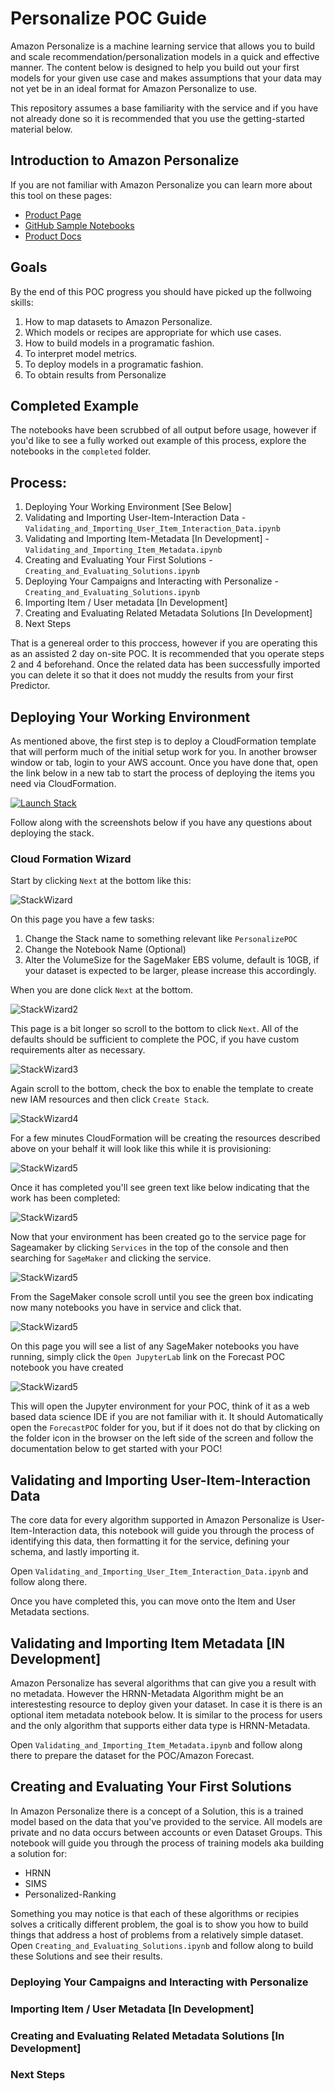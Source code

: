 # Personalize POC Guide

Amazon Personalize is a machine learning service that allows you to build and scale recommendation/personalization models in a quick and effective manner. The content below is designed to help you build out your first models for your given use case and makes assumptions that your data may not yet be in an ideal format for Amazon Personalize to use.

This repository assumes a base familiarity with the service and if you have not already done so it is recommended that you use the getting-started material below.

## Introduction to Amazon Personalize

If you are not familiar with Amazon Personalize you can learn more about this tool on these pages:

* [Product Page](https://aws.amazon.com/personalize/)
* [GitHub Sample Notebooks](https://github.com/aws-samples/amazon-personalize-samples)
* [Product Docs](https://docs.aws.amazon.com/personalize/latest/dg/what-is-personalize.html)

## Goals 

By the end of this POC progress you should have picked up the follwoing skills:

1. How to map datasets to Amazon Personalize.
1. Which models or recipes are appropriate for which use cases.
1. How to build models in a programatic fashion.
1. To interpret model metrics.
1. To deploy models in a programatic fashion.
1. To obtain results from Personalize

## Completed Example

The notebooks have been scrubbed of all output before usage, however if you'd like to see a fully worked out example of this process, explore the notebooks in the `completed` folder.

## Process:

1. Deploying Your Working Environment [See Below]
1. Validating and Importing User-Item-Interaction Data - 
`Validating_and_Importing_User_Item_Interaction_Data.ipynb`
1. Validating and Importing Item-Metadata [In Development] - 
`Validating_and_Importing_Item_Metadata.ipynb`
1. Creating and Evaluating Your First Solutions - 
`Creating_and_Evaluating_Solutions.ipynb`
1. Deploying Your Campaigns and Interacting with Personalize - 
`Creating_and_Evaluating_Solutions.ipynb`
1. Importing Item / User metadata [In Development]
1. Creating and Evaluating Related Metadata Solutions [In Development]
1. Next Steps 

That is a genereal order to this proccess, however if you are operating this as an assisted 2 day on-site POC. It is recommended that you operate steps 2 and 4 beforehand. Once the related data has been successfully imported you can delete it so that it does not muddy the results from your first Predictor.


## Deploying Your Working Environment

As mentioned above, the first step is to deploy a CloudFormation template that will perform much of the initial setup work for you. In another browser window or tab, login to your AWS account. Once you have done that, open the link below in a new tab to start the process of deploying the items you need via CloudFormation.

[![Launch Stack](https://s3.amazonaws.com/cloudformation-examples/cloudformation-launch-stack.png)](https://console.aws.amazon.com/cloudformation/home#/stacks/new?stackName=ForecastDemo&templateURL=https://chriskingpartnershare.s3.amazonaws.com/PersonalizePOC.yaml)

Follow along with the screenshots below if you have any questions about deploying the stack.

### Cloud Formation Wizard

Start by clicking `Next` at the bottom like this:

![StackWizard](static/imgs/img1.png)

On this page you have a few tasks:

1. Change the Stack name to something relevant like `PersonalizePOC`
1. Change the Notebook Name (Optional)
1. Alter the VolumeSize for the SageMaker EBS volume, default is 10GB, if your dataset is expected to be larger, please increase this accordingly.


When you are done click `Next` at the bottom.

![StackWizard2](static/imgs/img2.png)

This page is a bit longer so scroll to the bottom to click `Next`. All of the defaults should be sufficient to complete the POC, if you have custom requirements alter as necessary.

![StackWizard3](static/imgs/img3.png)


Again scroll to the bottom, check the box to enable the template to create new IAM resources and then click `Create Stack`.

![StackWizard4](static/imgs/img4.png)

For a few minutes CloudFormation will be creating the resources described above on your behalf it will look like this while it is provisioning:

![StackWizard5](static/imgs/img5.png)

Once it has completed you'll see green text like below indicating that the work has been completed:

![StackWizard5](static/imgs/img6.png)

Now that your environment has been created go to the service page for Sageamaker by clicking `Services` in the top of the console and then searching for `SageMaker` and clicking the service.


![StackWizard5](static/imgs/img7.png)

From the SageMaker console scroll until you see the green box indicating now many notebooks you have in service and click that.

![StackWizard5](static/imgs/img8.png)

On this page you will see a list of any SageMaker notebooks you have running, simply click the `Open JupyterLab` link on the Forecast POC notebook you have created

![StackWizard5](static/imgs/img9.png)

This will open the Jupyter environment for your POC, think of it as a web based data science IDE if you are not familiar with it. It should Automatically open the `ForecastPOC` folder for you, but if it does not do that by clicking on the folder icon in the browser on the left side of the screen and follow the documentation below to get started with your POC!



## Validating and Importing User-Item-Interaction Data

The core data for every algorithm supported in Amazon Personalize is User-Item-Interaction data, this notebook will guide you through the process of identifying this data, then formatting it for the service, defining your schema, and lastly importing it. 

Open `Validating_and_Importing_User_Item_Interaction_Data.ipynb` and follow along there.

Once you have completed this, you can move onto the Item and User Metadata sections.

## Validating and Importing Item Metadata [IN Development]

Amazon Personalize has several algorithms that can give you a result with no metadata. However the HRNN-Metadata Algorithm might be an interestesting resource to deploy given your dataset. In case it is there is an optional item metadata notebook below. It is similar to the process for users and the only algorithm that supports either data type is HRNN-Metadata.

Open `Validating_and_Importing_Item_Metadata.ipynb` and follow along there to prepare the dataset for the POC/Amazon Forecast.

## Creating and Evaluating Your First Solutions

In Amazon Personalize there is a concept of a Solution, this is a trained model based on the data that you've provided to the service. All models are private and no data occurs between accounts or even Dataset Groups. This notebook will guide you through the process of training models aka building a solution for:

* HRNN
* SIMS
* Personalized-Ranking

Something you may notice is that each of these algorithms or recipies solves a critically different problem, the goal is to show you how to build things that address a host of problems from a relatively simple dataset.
Open `Creating_and_Evaluating_Solutions.ipynb` and follow along to build these Solutions and see their results.

### Deploying Your Campaigns and Interacting with Personalize

### Importing Item / User Metadata [In Development]

### Creating and Evaluating Related Metadata Solutions [In Development]

### Next Steps

